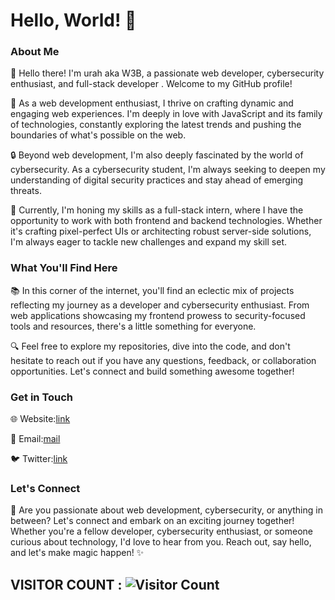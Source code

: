 # Hello, World! 👋

### About Me

🌟 Hello there! I'm urah aka W3B, a passionate web developer, cybersecurity enthusiast, and full-stack developer . Welcome to my GitHub profile!

🚀 As a web development enthusiast, I thrive on crafting dynamic and engaging web experiences. I'm deeply in love with JavaScript and its family of technologies, constantly exploring the latest trends and pushing the boundaries of what's possible on the web.

🔒 Beyond web development, I'm also deeply fascinated by the world of cybersecurity. As a cybersecurity student, I'm always seeking to deepen my understanding of digital security practices and stay ahead of emerging threats.

💼 Currently, I'm honing my skills as a full-stack intern, where I have the opportunity to work with both frontend and backend technologies. Whether it's crafting pixel-perfect UIs or architecting robust server-side solutions, I'm always eager to tackle new challenges and expand my skill set.

### What You'll Find Here

📚 In this corner of the internet, you'll find an eclectic mix of projects reflecting my journey as a developer and cybersecurity enthusiast. From web applications showcasing my frontend prowess to security-focused tools and resources, there's a little something for everyone.

🔍 Feel free to explore my repositories, dive into the code, and don't hesitate to reach out if you have any questions, feedback, or collaboration opportunities. Let's connect and build something awesome together!

### Get in Touch

🌐 Website:[link](https://urah.vercel.app)

📧 Email:[mail](stephensamuel063@gmail.com)

🐦 Twitter:[link](https://twitter.com/PsalmWell)

### Let's Connect

🚀 Are you passionate about web development, cybersecurity, or anything in between? Let's connect and embark on an exciting journey together! Whether you're a fellow developer, cybersecurity enthusiast, or someone curious about technology, I'd love to hear from you. Reach out, say hello, and let's make magic happen! ✨


 
## VISITOR COUNT : ![Visitor Count](https://profile-counter.glitch.me/{kill-switch-pro}/count.svg)
<!---
kill-switch-pro/kill-switch-pro is a ✨ special ✨ repository because its `README.md` (this file) appears on your GitHub profile.
You can click the Preview link to take a look at your changes.
--->
